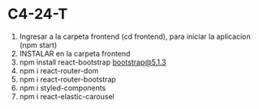 # C4-24-T
1. Ingresar a la carpeta frontend (cd frontend), para iniciar la aplicacion (npm start)
2. INSTALAR en la carpeta frontend
3. npm install react-bootstrap bootstrap@5.1.3
4. npm i react-router-dom
5. npm i react-router-bootstrap
6. npm i styled-components
7. npm i react-elastic-carousel